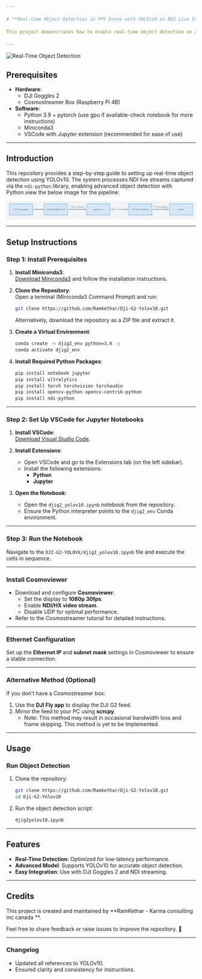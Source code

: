 ```yaml
---

# **Real-time Object Detection in FPV Drone with YOLOv10 on NDI Live Stream**

This project demonstrates how to enable real-time object detection on an FPV drone using the YOLOv10 model via the NDI live stream from DJI Goggles 2 for seamless processing.

---
```

<img src="assets/detection.gif" alt="Real-Time Object Detection" width="800" height="450">

## **Prerequisites**
- **Hardware**:
  - DJI Goggles 2
  - Cosmostreamer Box (Raspberry Pi 4B)
- **Software**:
  - Python 3.9 + pytorch (use gpu if available-check notebook for more instructions)
  - Miniconda3
  - VSCode with Jupyter extension (recommended for ease of use)

---

## **Introduction**
This repository provides a step-by-step guide to setting up real-time object detection using YOLOv10. The system processes NDI live streams captured via the `ndi-python` library, enabling advanced object detection with Python.view the below image for the pipeline:

![Pipeline Overview](assets/pipeline.png)

---

## **Setup Instructions**

### **Step 1: Install Prerequisites**
1. **Install Miniconda3**:  
   [Download Miniconda3](https://docs.conda.io/en/latest/miniconda.html) and follow the installation instructions.

2. **Clone the Repository**:  
   Open a terminal (Miniconda3 Command Prompt) and run:
   ```bash
   git clone https://github.com/Ramkethar/Dji-G2-Yolov10.git
   ```
   Alternatively, download the repository as a ZIP file and extract it.

3. **Create a Virtual Environment**:
   ```bash
   conda create -n djig2_env python=3.9 -y
   conda activate djig2_env
   ```

4. **Install Required Python Packages**:
   ```bash
   pip install notebook jupyter
   pip install ultralytics
   pip install torch torchvision torchaudio
   pip install opencv-python opencv-contrib-python
   pip install ndi-python
   ```

---

### **Step 2: Set Up VSCode for Jupyter Notebooks**
1. **Install VSCode**:  
   [Download Visual Studio Code](https://code.visualstudio.com/).

2. **Install Extensions**:
   - Open VSCode and go to the Extensions tab (on the left sidebar).
   - Install the following extensions:
     - **Python**
     - **Jupyter**

3. **Open the Notebook**:
   - Open the `djig2_yolov10.ipynb` notebook from the repository.
   - Ensure the Python interpreter points to the `djig2_env` Conda environment.

---

### **Step 3: Run the Notebook**
Navigate to the `DJI-G2-YOLOVX/djig2_yolov10.ipynb` file and execute the cells in sequence.

---

### **Install Cosmoviewer**
- Download and configure **Cosmoviewer**:
  - Set the display to **1080p 30fps**.
  - Enable **NDI/HX video stream**.
  - Disable UDP for optimal performance.
- Refer to the Cosmostreamer tutorial for detailed instructions.

---

### **Ethernet Configuration**
Set up the **Ethernet IP** and **subnet mask** settings in Cosmoviewer to ensure a stable connection.

---

### **Alternative Method (Optional)**
If you don’t have a Cosmostreamer box:
1. Use the **DJI Fly app** to display the DJI G2 feed.
2. Mirror the feed to your PC using **scrcpy**.
   - Note: This method may result in occasional bandwidth loss and frame skipping. This method is yet to be Implemented.

---

## **Usage**

### **Run Object Detection**
1. Clone the repository:
   ```bash
   git clone https://github.com/Ramkethar/Dji-G2-Yolov10.git
   cd Dji-G2-Yolov10
   ```

2. Run the object detection script:
   ```bash
   djig2yolov10.ipynb
   ```

---

## **Features**
- **Real-Time Detection**: Optimized for low-latency performance.
- **Advanced Model**: Supports YOLOv10 for accurate object detection.
- **Easy Integration**: Use with DJI Goggles 2 and NDI streaming.

---

## **Credits**
This project is created and maintained by **RamKethar - Karma consulting inc canada **.

Feel free to share feedback or raise issues to improve the repository. 🎯

---

### **Changelog**
- Updated all references to YOLOv10.
- Ensured clarity and consistency for instructions.
